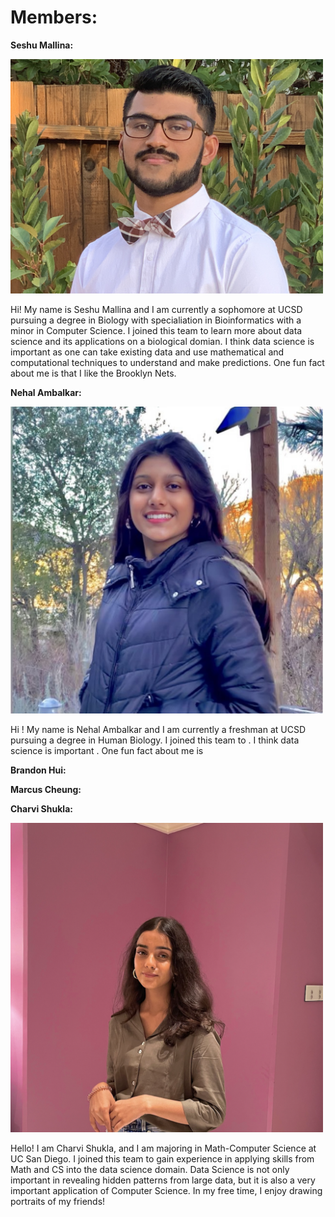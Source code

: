 # Members:

**Seshu Mallina:**

<img src="IMG_1649.JPG" width="500"/>

Hi! My name is Seshu Mallina and I am currently a sophomore at UCSD pursuing a degree in Biology with specialiation in Bioinformatics with a minor in Computer Science. I joined this team to learn more about data science and its applications on a biological domian. I think data science is important as one can take existing data and use mathematical and computational techniques to understand and make predictions. One fun fact about me is that I like the Brooklyn Nets. 

**Nehal Ambalkar:**

<img src="IMG_2383.jpeg" width="500"/>

Hi ! My name is Nehal Ambalkar and I am currently a freshman at UCSD pursuing a degree in Human Biology. I joined this team to . I think data science is important . One fun fact about me is 

**Brandon Hui:**

**Marcus Cheung:** 

**Charvi Shukla:**

<img src="charvi.png" width="500"/>

Hello! I am Charvi Shukla, and I am majoring in Math-Computer Science at UC San Diego. I joined this team to gain experience in applying skills from Math and CS into the data science domain. Data Science is not only important in revealing hidden patterns from large data, but it is also a very important application of Computer Science. In my free time, I enjoy drawing portraits of my friends! 
